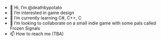 - 👋 Hi, I’m @deathbypotato
- 👀 I’m interested in game design
- 🌱 I’m currently learning C#, C++, C
- 💞️ I’m looking to collaborate on a small indie game with some pals called Frozen Signals 
- 📫 How to reach me (TBA)

<!---
deathbypotato/deathbypotato is a ✨ special ✨ repository because its `README.md` (this file) appears on your GitHub profile.
You can click the Preview link to take a look at your changes.
--->
